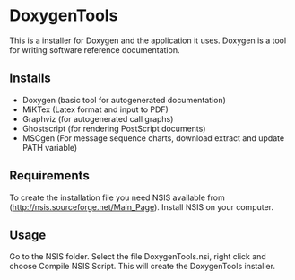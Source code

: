 DoxygenTools
============
This is a installer for Doxygen and the application it uses. Doxygen is a tool for writing software reference documentation.

Installs
--------

* Doxygen (basic tool for autogenerated documentation) 
* MiKTex (Latex format and input to PDF) 
* Graphviz (for autogenerated call graphs) 
* Ghostscript (for rendering PostScript documents)
* MSCgen (For message sequence charts, download extract and update PATH variable)

Requirements
------------

To create the installation file you need NSIS available from (http://nsis.sourceforge.net/Main_Page). Install NSIS on your computer.

Usage
-----

Go to the NSIS folder. Select the file DoxygenTools.nsi, right click and choose Compile NSIS Script. This will create the DoxygenTools installer. 